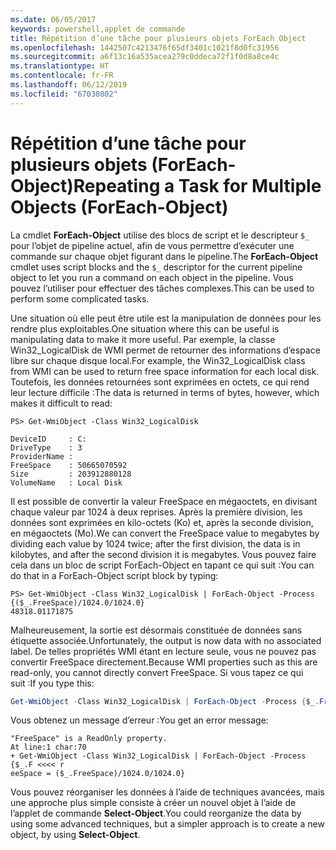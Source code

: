 ```yaml
---
ms.date: 06/05/2017
keywords: powershell,applet de commande
title: Répétition d’une tâche pour plusieurs objets ForEach Object
ms.openlocfilehash: 1442507c4213476f65df3401c1021f8d0fc31956
ms.sourcegitcommit: a6f13c16a535acea279c0ddeca72f1f0d8a8ce4c
ms.translationtype: HT
ms.contentlocale: fr-FR
ms.lasthandoff: 06/12/2019
ms.locfileid: "67030802"
---
```

# <a name="repeating-a-task-for-multiple-objects-foreach-object"></a><span data-ttu-id="8a42e-103">Répétition d’une tâche pour plusieurs objets (ForEach-Object)</span><span class="sxs-lookup"><span data-stu-id="8a42e-103">Repeating a Task for Multiple Objects (ForEach-Object)</span></span>

<span data-ttu-id="8a42e-104">La cmdlet **ForEach-Object** utilise des blocs de script et le descripteur `$_` pour l’objet de pipeline actuel, afin de vous permettre d’exécuter une commande sur chaque objet figurant dans le pipeline.</span><span class="sxs-lookup"><span data-stu-id="8a42e-104">The **ForEach-Object** cmdlet uses script blocks and the `$_` descriptor for the current pipeline object to let you run a command on each object in the pipeline.</span></span> <span data-ttu-id="8a42e-105">Vous pouvez l’utiliser pour effectuer des tâches complexes.</span><span class="sxs-lookup"><span data-stu-id="8a42e-105">This can be used to perform some complicated tasks.</span></span>

<span data-ttu-id="8a42e-106">Une situation où elle peut être utile est la manipulation de données pour les rendre plus exploitables.</span><span class="sxs-lookup"><span data-stu-id="8a42e-106">One situation where this can be useful is manipulating data to make it more useful.</span></span> <span data-ttu-id="8a42e-107">Par exemple, la classe Win32_LogicalDisk de WMI permet de retourner des informations d’espace libre sur chaque disque local.</span><span class="sxs-lookup"><span data-stu-id="8a42e-107">For example, the Win32_LogicalDisk class from WMI can be used to return free space information for each local disk.</span></span> <span data-ttu-id="8a42e-108">Toutefois, les données retournées sont exprimées en octets, ce qui rend leur lecture difficile :</span><span class="sxs-lookup"><span data-stu-id="8a42e-108">The data is returned in terms of bytes, however, which makes it difficult to read:</span></span>

```
PS> Get-WmiObject -Class Win32_LogicalDisk

DeviceID     : C:
DriveType    : 3
ProviderName :
FreeSpace    : 50665070592
Size         : 203912880128
VolumeName   : Local Disk
```

<span data-ttu-id="8a42e-109">Il est possible de convertir la valeur FreeSpace en mégaoctets, en divisant chaque valeur par 1024 à deux reprises. Après la première division, les données sont exprimées en kilo-octets (Ko) et, après la seconde division, en mégaoctets (Mo).</span><span class="sxs-lookup"><span data-stu-id="8a42e-109">We can convert the FreeSpace value to megabytes by dividing each value by 1024 twice; after the first division, the data is in kilobytes, and after the second division it is megabytes.</span></span> <span data-ttu-id="8a42e-110">Vous pouvez faire cela dans un bloc de script ForEach-Object en tapant ce qui suit :</span><span class="sxs-lookup"><span data-stu-id="8a42e-110">You can do that in a ForEach-Object script block by typing:</span></span>

```
PS> Get-WmiObject -Class Win32_LogicalDisk | ForEach-Object -Process {($_.FreeSpace)/1024.0/1024.0}
48318.01171875
```

<span data-ttu-id="8a42e-111">Malheureusement, la sortie est désormais constituée de données sans étiquette associée.</span><span class="sxs-lookup"><span data-stu-id="8a42e-111">Unfortunately, the output is now data with no associated label.</span></span> <span data-ttu-id="8a42e-112">De telles propriétés WMI étant en lecture seule, vous ne pouvez pas convertir FreeSpace directement.</span><span class="sxs-lookup"><span data-stu-id="8a42e-112">Because WMI properties such as this are read-only, you cannot directly convert FreeSpace.</span></span> <span data-ttu-id="8a42e-113">Si vous tapez ce qui suit :</span><span class="sxs-lookup"><span data-stu-id="8a42e-113">If you type this:</span></span>

```powershell
Get-WmiObject -Class Win32_LogicalDisk | ForEach-Object -Process {$_.FreeSpace = ($_.FreeSpace)/1024.0/1024.0}
```

<span data-ttu-id="8a42e-114">Vous obtenez un message d’erreur :</span><span class="sxs-lookup"><span data-stu-id="8a42e-114">You get an error message:</span></span>

```output
"FreeSpace" is a ReadOnly property.
At line:1 char:70
+ Get-WmiObject -Class Win32_LogicalDisk | ForEach-Object -Process {$_.F <<<< r
eeSpace = ($_.FreeSpace)/1024.0/1024.0}
```

<span data-ttu-id="8a42e-115">Vous pouvez réorganiser les données à l’aide de techniques avancées, mais une approche plus simple consiste à créer un nouvel objet à l’aide de l’applet de commande **Select-Object**.</span><span class="sxs-lookup"><span data-stu-id="8a42e-115">You could reorganize the data by using some advanced techniques, but a simpler approach is to create a new object, by using **Select-Object**.</span></span>
